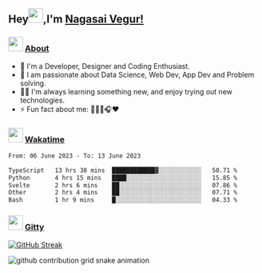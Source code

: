 ## Hey<img src="https://github.com/TheDudeThatCode/TheDudeThatCode/blob/master/Assets/Hi.gif" height="29px">,I'm [Nagasai Vegur!](https://nsvegur.me/)

### <img src="https://c.tenor.com/ftqs42Yna-oAAAAi/mochi-mochi-hello-white-mochi-mochi.gif" height="29px"> [About](https://nsvegur.me/)

- 🔭 I'm a Developer, Designer and Coding Enthusiast.
- 🎲 I am passionate about Data Science, Web Dev, App Dev and Problem solving. 
- 👨‍💻 I'm always learning something new, and enjoy trying out new technologies.
- ⚡ Fun fact about me: 👨🏻‍💻🎧♥️

### <img src="https://c.tenor.com/P5DB2iGAecsAAAAi/peach-cat.gif" height="29px"> [Wakatime](https://wakatime.com/@NSVegur)

<!--START_SECTION:waka-->

```txt
From: 06 June 2023 - To: 13 June 2023

TypeScript   13 hrs 38 mins  ████████████▓░░░░░░░░░░░░   50.71 %
Python       4 hrs 15 mins   ████░░░░░░░░░░░░░░░░░░░░░   15.85 %
Svelte       2 hrs 6 mins    ██░░░░░░░░░░░░░░░░░░░░░░░   07.86 %
Other        2 hrs 4 mins    ██░░░░░░░░░░░░░░░░░░░░░░░   07.71 %
Bash         1 hr 9 mins     █░░░░░░░░░░░░░░░░░░░░░░░░   04.33 %
```

<!--END_SECTION:waka-->

### <img src="https://c.tenor.com/C4t3cTtNBagAAAAi/quero.gif" height="29px"> [Gitty](https://github.com/NSVEGUR?tab=repositories)

[![GitHub Streak](https://github-readme-streak-stats.herokuapp.com?user=NSVEGUR&theme=dark&hide_border=true&date_format=M%20j%5B%2C%20Y%5D&ring=57A6FF&fire=57A6FF&currStreakLabel=57A6FF&background=0F1017)]('https://github.com/NSVEGUR')

![github contribution grid snake animation](https://raw.githubusercontent.com/NSVEGUR/NSVEGUR/output/github-contribution-grid-snake.svg)
